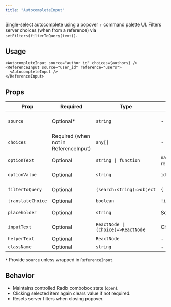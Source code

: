 ```yaml
---
title: "AutocompleteInput"
---
```


Single-select autocomplete using a popover + command palette UI. Filters server choices (when from a reference) via `setFilters(filterToQuery(text))`.

## Usage

```tsx
<AutocompleteInput source="author_id" choices={authors} />
<ReferenceInput source="user_id" reference="users">
  <AutocompleteInput />
</ReferenceInput>
```

## Props

| Prop | Required | Type | Default | Description |
|------|----------|------|---------|-------------|
| `source` | Optional* | `string` | - | Field name (inferred in ReferenceInput) |
| `choices` | Required (when not in ReferenceInput) | `any[]` | - | Options list |
| `optionText` | Optional | `string \| function` | `name` or record repr | Option label getter |
| `optionValue` | Optional | `string` | `id` | Option value field |
| `filterToQuery` | Optional | `(search:string)=>object` | `{ q: text }` | Map search text to filter object |
| `translateChoice` | Optional | `boolean` | `!isFromReference` | Translate labels |
| `placeholder` | Optional | `string` | Search… | Placeholder text |
| `inputText` | Optional | `ReactNode \| (choice)=>ReactNode` | Choice text | Button content renderer |
| `helperText` | Optional | `ReactNode` | - | Help text |
| `className` | Optional | `string` | - | Classes |

`*` Provide `source` unless wrapped in `ReferenceInput`.

## Behavior

- Maintains controlled Radix combobox state (`open`).
- Clicking selected item again clears value if not required.
- Resets server filters when closing popover.

